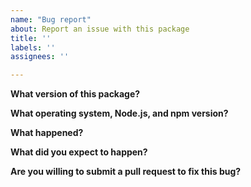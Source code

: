 ```yaml
---
name: "Bug report"
about: Report an issue with this package
title: ''
labels: ''
assignees: ''

---
```


**What version of this package?**

**What operating system, Node.js, and npm version?**

**What happened?**

**What did you expect to happen?**

**Are you willing to submit a pull request to fix this bug?**
